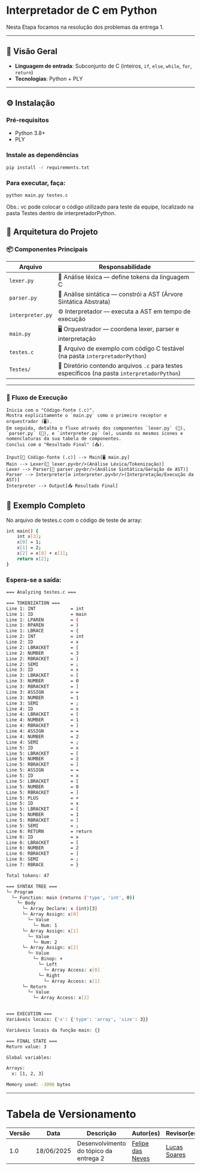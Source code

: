 # Interpretador de C em Python

Nesta Etapa focamos na resolução dos problemas da entrega 1.

---

## 📌 Visão Geral

- **Linguagem de entrada**: Subconjunto de C (inteiros, `if`, `else`, `while`, `for`, `return`)
- **Tecnologias**: Python + PLY

---

## ⚙️ Instalação

### Pré-requisitos

- Python 3.8+
- PLY

### Instale as dependências

```bash
pip install -r requirements.txt

```

### Para executar, faça:

```bash
python main.py testes.c

```

Obs.: vc pode colocar o código utilizado para teste da equipe, localizado na pasta Testes dentro de interpretadorPython.

## 🧱 Arquitetura do Projeto

### 📦 Componentes Principais

| Arquivo          | Responsabilidade                                        |
|------------------|----------------------------------------------------------|
| `lexer.py`       | 🧪 Análise léxica — define tokens da linguagem C         |
| `parser.py`      | 🧠 Análise sintática — constrói a AST (Árvore Sintática Abstrata) |
| `interpreter.py` | ⚙️ Interpretador — executa a AST em tempo de execução    |
| `main.py`        | 🖥️ Orquestrador — coordena lexer, parser e interpretação |
| `testes.c`       | 🧾 Arquivo de exemplo com código C testável (na pasta `interpretadorPython`) |
| `Testes/`        | 📂 Diretório contendo arquivos `.c` para testes específicos (na pasta `interpretadorPython`) |

---

### 🔁 Fluxo de Execução

    Inicia com o "Código-fonte (.c)".
    Mostra explicitamente o `main.py` como o primeiro receptor e orquestrador (🖥️).
    Em seguida, detalha o fluxo através dos componentes `lexer.py` (🧪), `parser.py` (🧠), e `interpreter.py` (⚙️), usando os mesmos ícones e nomenclaturas da sua tabela de componentes.
    Conclui com o "Resultado Final" (📤).

    Input[📄 Código-fonte (.c)] --> Main[🖥️ main.py]
    Main --> Lexer[🧪 lexer.py<br/>(Análise Léxica/Tokenização)]
    Lexer --> Parser[🧠 parser.py<br/>(Análise Sintática/Geração de AST)]
    Parser --> Interpreter[⚙️ interpreter.py<br/>(Interpretação/Execução da AST)]
    Interpreter --> Output[📤 Resultado Final]

## 📂 Exemplo Completo

No arquivo de testes.c com o código de teste de array:
  
```bash
int main() {
    int x[3];
    x[0] = 1;
    x[1] = 2;
    x[2] = x[0] + x[1];
    return x[2];
}
```
### Espera-se a saída:

```bash
=== Analyzing testes.c ===

=== TOKENIZATION ===
Line 1: INT             = int
Line 1: ID              = main
Line 1: LPAREN          = (
Line 1: RPAREN          = )
Line 1: LBRACE          = {
Line 2: INT             = int
Line 2: ID              = x
Line 2: LBRACKET        = [
Line 2: NUMBER          = 3
Line 2: RBRACKET        = ]
Line 2: SEMI            = ;
Line 3: ID              = x
Line 3: LBRACKET        = [
Line 3: NUMBER          = 0
Line 3: RBRACKET        = ]
Line 3: ASSIGN          = =
Line 3: NUMBER          = 1
Line 3: SEMI            = ;
Line 4: ID              = x
Line 4: LBRACKET        = [
Line 4: NUMBER          = 1
Line 4: RBRACKET        = ]
Line 4: ASSIGN          = =
Line 4: NUMBER          = 2
Line 4: SEMI            = ;
Line 5: ID              = x
Line 5: LBRACKET        = [
Line 5: NUMBER          = 2
Line 5: RBRACKET        = ]
Line 5: ASSIGN          = =
Line 5: ID              = x
Line 5: LBRACKET        = [
Line 5: NUMBER          = 0
Line 5: RBRACKET        = ]
Line 5: PLUS            = +
Line 5: ID              = x
Line 5: LBRACKET        = [
Line 5: NUMBER          = 1
Line 5: RBRACKET        = ]
Line 5: SEMI            = ;
Line 6: RETURN          = return
Line 6: ID              = x
Line 6: LBRACKET        = [
Line 6: NUMBER          = 2
Line 6: RBRACKET        = ]
Line 6: SEMI            = ;
Line 7: RBRACE          = }

Total tokens: 47

=== SYNTAX TREE ===
└─ Program
  └─ Function: main (returns ('type', 'int', 0))
    └─ Body
      └─ Array Declare: x (int)[3]
      └─ Array Assign: x[0]
        └─ Value
          └─ Num: 1
      └─ Array Assign: x[1]
        └─ Value
          └─ Num: 2
      └─ Array Assign: x[2]
        └─ Value
          └─ Binop: +
            └─ Left
              └─ Array Access: x[0]
            └─ Right
              └─ Array Access: x[1]
      └─ Return
        └─ Value
          └─ Array Access: x[2]


=== EXECUTION ===
Variáveis locais: {'x': {'type': 'array', 'size': 3}}

Variáveis locais da função main: {}

=== FINAL STATE ===
Return value: 3

Global variables:

Arrays:
  x: [1, 2, 3]

Memory used: -3096 bytes
```

---
# Tabela de Versionamento 

| Versão | Data       | Descrição                           | Autor(es) | Revisor(es) |
|--------|------------|-------------------------------------|-----------|-------------|
| 1.0    | 18/06/2025 | Desenvolvimento do tópico da entrega 2        | [Felipe das Neves](https://github.com/FelipeFreire-gf) | [Lucas Soares](https://github.com/lucaaassb) |